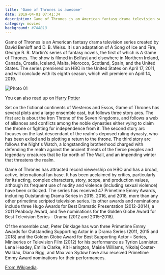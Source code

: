 ```yaml
---
title: 'Game of Thrones is awesome'
date: 2019-04-01 07:41:34
description: Game of Thrones is an American fantasy drama television series created by David Benioff and D. B. Weiss.
category: movies
background: #7AAB13
---
```


Game of Thrones is an American fantasy drama television series created by David Benioff and D. B. Weiss. It is an adaptation of A Song of Ice and Fire, George R. R. Martin's series of fantasy novels, the first of which is A Game of Thrones. The show is filmed in Belfast and elsewhere in Northern Ireland, Canada, Croatia, Iceland, Malta, Morocco, Scotland, Spain, and the United States. The series premiered on HBO in the United States on April 17, 2011, and will conclude with its eighth season, which will premiere on April 14, 2019.

![Photo 01](/assets/img/01.jpg)

You can also read up on [Harry Potter](/harry-potter)

Set on the fictional continents of Westeros and Essos, Game of Thrones has several plots and a large ensemble cast, but follows three story arcs. The first arc is about the Iron Throne of the Seven Kingdoms, and follows a web of alliances and conflicts among the noble dynasties either vying to claim the throne or fighting for independence from it. The second story arc focuses on the last descendant of the realm's deposed ruling dynasty, who has been exiled and is plotting a return to the throne. The third story arc follows the Night's Watch, a longstanding brotherhood charged with defending the realm against the ancient threats of the fierce peoples and legendary creatures that lie far north of The Wall, and an impending winter that threatens the realm.

Game of Thrones has attracted record viewership on HBO and has a broad, active, international fan base. It has been acclaimed by critics, particularly for its acting, complex characters, story, scope, and production values, although its frequent use of nudity and violence (including sexual violence) have been criticized. The series has received 47 Primetime Emmy Awards, including Outstanding Drama Series in 2015, 2016, and 2018, more than any other primetime scripted television series. Its other awards and nominations include three Hugo Awards for Best Dramatic Presentation (2012–2014), a 2011 Peabody Award, and five nominations for the Golden Globe Award for Best Television Series – Drama (2012 and 2015–2018).

Of the ensemble cast, Peter Dinklage has won three Primetime Emmy Awards for Outstanding Supporting Actor in a Drama Series (2011, 2015 and 2018) and the Golden Globe Award for Best Supporting Actor – Series, Miniseries or Television Film (2012) for his performance as Tyrion Lannister. Lena Headey, Emilia Clarke, Kit Harington, Maisie Williams, Nikolaj Coster-Waldau, Diana Rigg, and Max von Sydow have also received Primetime Emmy Award nominations for their performances.

[From Wikipedia](https://en.wikipedia.org/wiki/Game_of_Thrones).

